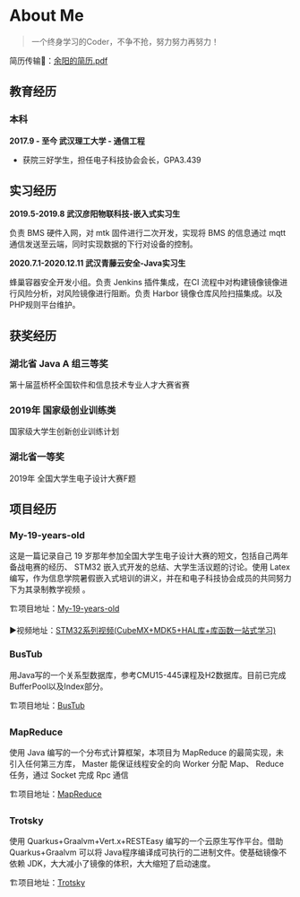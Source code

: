 # About Me

> 一个终身学习的Coder，不争不抢，努力努力再努力！

简历传输🚪：[余阳的简历.pdf](余阳.pdf ':ignore')

## 教育经历

### 本科

**2017.9 - 至今 武汉理工大学 - 通信工程**

- 获院三好学生，担任电子科技协会会长，GPA3.439

## 实习经历

**2019.5-2019.8 武汉彦阳物联科技-嵌入式实习生**

负责 BMS 硬件入网，对 mtk 固件进行二次开发，实现将 BMS 的信息通过 mqtt 通信发送至云端，同时实现数据的下行对设备的控制。  

**2020.7.1-2020.12.11 武汉青藤云安全-Java实习生**

蜂巢容器安全开发小组。负责 Jenkins 插件集成，在CI 流程中对构建镜像镜像进行风险分析，对风险镜像进行阻断。负责 Harbor 镜像仓库风险扫描集成。以及PHP规则平台维护。

## 获奖经历

### 湖北省 Java A 组三等奖  

第十届蓝桥杯全国软件和信息技术专业人才大赛省赛  

### 2019年 国家级创业训练类  

国家级大学生创新创业训练计划

### 湖北省一等奖  

2019年 全国大学生电子设计大赛F题  

## 项目经历

### My-19-years-old  

这是一篇记录自己 19 岁那年参加全国大学生电子设计大赛的短文，包括自己两年备战电赛的经历、 STM32 嵌入式开发的总结、大学生活议题的讨论。使用 Latex 编写，作为信息学院暑假嵌入式培训的讲义，并在和电子科技协会成员的共同努力下为其录制教学视频 。

🏗项目地址：[My-19-years-old](https://github.com/CNYuYang/My-19-years-old)

▶视频地址：[STM32系列视频(CubeMX+MDK5+HAL库+库函数一站式学习)](https://www.bilibili.com/video/BV1q4411d7RX)

### BusTub

用Java写的一个关系型数据库，参考CMU15-445课程及H2数据库。目前已完成BufferPool以及Index部分。

🏗项目地址：[BusTub](https://github.com/CNYuYang/Bustub)

### MapReduce

使用 Java 编写的一个分布式计算框架，本项目为 MapReduce 的最简实现，未引入任何第三方库， Master 能保证线程安全的向 Worker 分配 Map、 Reduce 任务，通过 Socket 完成 Rpc 通信

🏗项目地址：[MapReduce](https://github.com/CNYuYang/MapReduce)

### Trotsky

使用 Quarkus+Graalvm+Vert.x+RESTEasy 编写的一个云原生写作平台。借助 Quarkus+Graalvm 可以将 Java程序编译成可执行的二进制文件。使基础镜像不依赖 JDK，大大减小了镜像的体积，大大缩短了启动速度。

🏗项目地址：[Trotsky](https://github.com/CNYuYang/Trotsky)

